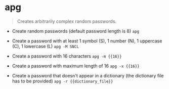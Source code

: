 # apg
> Creates arbitrarily complex random passwords.

- Create random passwords (default password length is 8)
`apg`

- Create a password with at least 1 symbol (S), 1 number (N), 1 uppercase (C), 1 lowercase (L)
`apg -M SNCL`

- Create a password with 16 characters
`apg -m {{16}}`

- Create a password with maximum length of 16
`apg -x {{16}}`

- Create a password that doesn't appear in a dictionary (the dictionary file has to be provided)
`apg -r {{dictionary_file}}`
